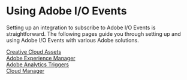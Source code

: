 # Using Adobe I/O Events

<!--  commenting out; this is redundant with webhooks intro
## Trying your first Adobe I/O Event
For your first Adobe I/O event, try using Creative Cloud Assets. 
* copy TK *
 -->

Setting up an integration to subscribe to Adobe I/O Events is straightforward. The following pages guide you through setting up and using Adobe I/O Events with various Adobe solutions.

[Creative Cloud Assets](using/cc-asset-event-setup.md)  
[Adobe Experience Manager](using/aem-event-setup.md)  
[Adobe Analytics Triggers](using/analytics-triggers-event-setup.md)  
[Cloud Manager](https://www.adobe.io/apis/experiencecloud/cloud-manager/docs.html#!AdobeDocs/cloudmanager-api-docs/master/create-event-integration.md)

<!-- - [Adobe Stock](using/adobe-stock-event-setup.md) -->

<!--  commenting out; this is not shipping yet
 ## Using Events with Adobe I/O Runtime
See the Adobe I/O Events Developer Guide:
- [Using Events and Runtime](../../runtime/runtime-events.md) * note: URL tk *
- [Using the I/O SDK](../../runtime/using/api_sdk.md) * note: URL tk * 
-->
